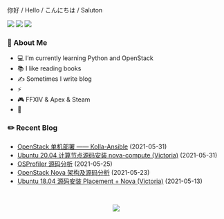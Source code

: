 <p>
    你好 /
    Hello /
    こんにちは /
    Saluton
</div>

<br />

<p>
    <img src="https://komarev.com/ghpvc/?username=jckling&color=brightgreen">
    <img src="https://img.shields.io/github/last-commit/jckling/jckling?style=flat">
    <img src="https://travis-ci.com/jckling/jckling.svg?branch=master">
</p>

### 🎉 About Me

- 💻 I’m currently learning Python and OpenStack
- 📚 I like reading books
- ✍ Sometimes I write blog
- ⚡
- 🎮 FFXIV & Apex & Steam
- 🌈

### ✏️ Recent Blog

<!-- blog starts -->
- [OpenStack 单机部署 —— Kolla-Ansible](https://jckling.github.io/2021/05/31/OpenStack/OpenStack%20%E5%8D%95%E6%9C%BA%E9%83%A8%E7%BD%B2%20%E2%80%94%E2%80%94%20Kolla-Ansible/) (2021-05-31)
- [Ubuntu 20.04 计算节点源码安装 nova-compute (Victoria)](https://jckling.github.io/2021/05/31/OpenStack/Ubuntu20.04%20%E6%BA%90%E7%A0%81%E5%AE%89%E8%A3%85%20nova-compute%20(Victoria)/) (2021-05-31)
- [OSProfiler 源码分析](https://jckling.github.io/2021/05/25/OpenStack/OSProfiler%20%E6%BA%90%E7%A0%81%E5%88%86%E6%9E%90/) (2021-05-25)
- [OpenStack Nova 架构及源码分析](https://jckling.github.io/2021/05/23/OpenStack/OpenStack%20Nova/) (2021-05-23)
- [Ubuntu 18.04 源码安装 Placement + Nova (Victoria)](https://jckling.github.io/2021/05/13/OpenStack/Ubuntu18.04%20%E6%BA%90%E7%A0%81%E5%AE%89%E8%A3%85%20Nova%20(Victoria)/) (2021-05-13)
<!-- blog ends -->

<br />

<p align="center">
    <img align="center" src="https://github-readme-stats.vercel.app/api?username=jckling&show_icons=true" />
</p>